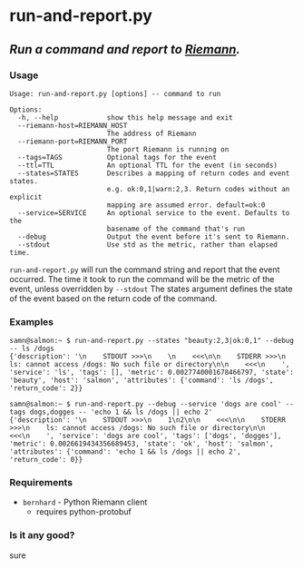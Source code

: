 # run-and-report.py
## *Run a command and report to [Riemann](http://riemann.io).*


### Usage
````
Usage: run-and-report.py [options] -- command to run

Options:
  -h, --help            show this help message and exit
  --riemann-host=RIEMANN_HOST
                        The address of Riemann
  --riemann-port=RIEMANN_PORT
                        The port Riemann is running on
  --tags=TAGS           Optional tags for the event
  --ttl=TTL             An optional TTL for the event (in seconds)
  --states=STATES       Describes a mapping of return codes and event states.
                        e.g. ok:0,1|warn:2,3. Return codes without an explicit
                        mapping are assumed error. default=ok:0
  --service=SERVICE     An optional service to the event. Defaults to the
                        basename of the command that's run
  --debug               Output the event before it's sent to Riemann.
  --stdout              Use std as the metric, rather than elapsed time.
````
    
`run-and-report.py` will run the command string and report that the event occurred.
The time it took to run the command will be the metric of the event, unless overridden by `--stdout`
The states argument defines the state of the event based on the return code of the command.
    

### Examples
````
samn@salmon:~ $ run-and-report.py --states "beauty:2,3|ok:0,1" --debug -- ls /dogs
{'description': '\n    STDOUT >>>\n    \n    <<<\n\n    STDERR >>>\n    ls: cannot access /dogs: No such file or directory\n\n    <<<\n    ', 'service': 'ls', 'tags': [], 'metric': 0.0027740001678466797, 'state': 'beauty', 'host': 'salmon', 'attributes': {'command': 'ls /dogs', 'return_code': 2}}
````    

````
samn@salmon:~ $ run-and-report.py --debug --service 'dogs are cool' --tags dogs,dogges -- 'echo 1 && ls /dogs || echo 2'
{'description': '\n    STDOUT >>>\n    1\n2\n\n    <<<\n\n    STDERR >>>\n    ls: cannot access /dogs: No such file or directory\n\n    <<<\n    ', 'service': 'dogs are cool', 'tags': ['dogs', 'dogges'], 'metric': 0.0026619434356689453, 'state': 'ok', 'host': 'salmon', 'attributes': {'command': 'echo 1 && ls /dogs || echo 2', 'return_code': 0}}
````
    
### Requirements

* `bernhard` - Python Riemann client
    * requires python-protobuf

### Is it any good?
sure 
